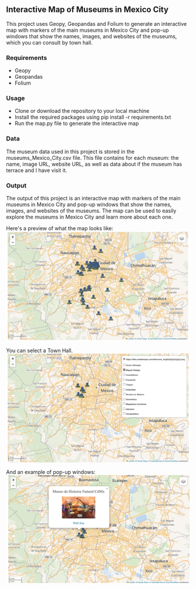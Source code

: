 ## Interactive Map of Museums in Mexico City
This project uses Geopy, Geopandas and Folium to generate an interactive map with markers of the main museums in Mexico City and pop-up windows that show the names, images, and websites of the museums, which you can consult by town hall.

### Requirements
- Geopy
- Geopandas
- Folium

### Usage
- Clone or download the repository to your local machine
- Install the required packages using pip install -r requirements.txt
- Run the map.py file to generate the interactive map

### Data
The museum data used in this project is stored in the museums_Mexico_City.csv file. This file contains for each museum: the name, image URL, website URL, as well as data about if the museum has terrace and I have visit it.

### Output
The output of this project is an interactive map with markers of the main museums in Mexico City and pop-up windows that show the names, images, and websites of the museums. 
The map can be used to easily explore the museums in Mexico City and learn more about each one.


Here's a preview of what the map looks like:
<img src="Images/mapa_interactivo1.jpg">


You can select a Town Hall.
<img src="Images/mapa_interactivo2.jpg">


And an example of pop-up windows:
<img src="Images/mapa_interactivo3.jpg">
